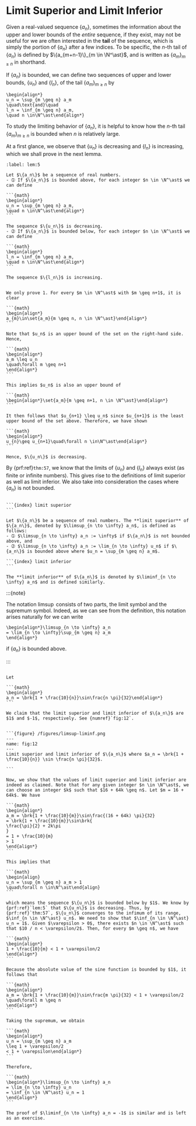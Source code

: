 
```{index} tail of a sequence
```
# Limit Superior and Limit Inferior

Given a real-valued sequence $\{a_n\}$, sometimes the information about the upper and lower bounds of the *entire* sequence, if they exist, may not be useful for we are often interested in the **tail** of the sequence, which is simply the portion of $\{a_n\}$ after a few indices. To be  specific, the $n$-th tail of $\{a_n\}$ is defined by $\{a_{m+n-1}\}_{m \in \N^\ast}$, and is written as $\{a_m\}_{m \geq n}$ in shorthand.

If $\{a_n\}$ is bounded, we can define two sequences of upper and lower bounds, $\{u_n\}$ and $\{l_n\}$, of the tail $\{a_m\}_{m \geq n}$ by

```{math}
\begin{align*}
u_n = \sup_{m \geq n} a_m
\quad\text{and}\quad
l_n = \inf_{m \geq n} a_m,
\quad n \in\N^\ast\end{align*}
```

To study the limiting behavior of $\{a_n\}$, it is helpful to know how the $n$-th tail $\{a_m\}_{m \geq n}$ is bounded when $n$ is relatively large.

At a first glance, we observe that $\{u_n\}$ is decreasing and $\{l_n\}$ is increasing, which we shall prove in the next lemma.


````{prf:lemma}
:label: lem:5

Let $\{a_n\}$ be a sequence of real numbers.
- ➀ If $\{a_n\}$ is bounded above, for each integer $n \in \N^\ast$ we can define

```{math}
\begin{align*}
u_n = \sup_{m \geq n} a_m,
\quad n \in\N^\ast\end{align*}
```

The sequence $\{u_n\}$ is decreasing.
- ➁ If $\{a_n\}$ is bounded below, for each integer $n \in \N^\ast$ we can define

```{math}
\begin{align*}
l_n = \inf_{m \geq n} a_m,
\quad n \in\N^\ast\end{align*}
```

The sequence $\{l_n\}$ is increasing.

````

````{prf:proof}

We only prove 1. For every $m \in \N^\ast$ with $m \geq n+1$, it is clear

```{math}
\begin{align*}
a_{m}\in\set{a_m}{m \geq n, n \in \N^\ast}\end{align*}
```

Note that $u_n$ is an upper bound of the set on the right-hand side. Hence,

```{math}
\begin{align*}
a_m \leq u_n
\quad\forall m \geq n+1
\end{align*}
```

This implies $u_n$ is also an upper bound of

```{math}
\begin{align*}\set{a_m}{m \geq n+1, n \in \N^\ast}\end{align*}
```

It then follows that $u_{n+1} \leq u_n$ since $u_{n+1}$ is the least upper bound of the set above. Therefore, we have shown

```{math}
\begin{align*}
u_{n}\geq u_{n+1}\quad\forall n \in\N^\ast\end{align*}
```

Hence, $\{u_n\}$ is decreasing.

````

By {prf:ref}`thm:57`, we know that the limits of $\{u_n\}$ and $\{l_n\}$ always exist (as finite or infinite numbers). This gives rise to the definitions of limit superior as well as limit inferior. We also take into consideration the cases where $\{a_n\}$ is not bounded.


````{prf:definition}

```{index} limit superior
```

Let $\{a_n\}$ be a sequence of real numbers. The **limit superior** of $\{a_n\}$, denoted by $\limsup_{n \to \infty} a_n$, is defined as follows:
- ➀ $\limsup_{n \to \infty} a_n := \infty$ if $\{a_n\}$ is not bounded above, and
- ➁ $\limsup_{n \to \infty} a_n := \lim_{n \to \infty} u_n$ if $\{a_n\}$ is bounded above where $u_n = \sup_{m \geq n} a_m$.

```{index} limit inferior
```

The **limit inferior** of $\{a_n\}$ is denoted by $\liminf_{n \to \infty} a_n$ and is defined similarly.

````

:::{note}

The notation $\limsup$ consists of two parts, the limit symbol and the supremum symbol. Indeed, as we can see from the definition, this notation arises naturally for we can write

```{math}
\begin{align*}\limsup_{n \to \infty} a_n
= \lim_{n \to \infty}\sup_{m \geq n} a_m
\end{align*}
```

if $\{a_n\}$ is bounded above.

:::

````{prf:example}

Let

```{math}
\begin{align*}
a_n = \brk{1 + \frac{10}{n}}\sin\frac{n \pi}{32}\end{align*}
```

We claim that the limit superior and limit inferior of $\{a_n\}$ are $1$ and $-1$, respectively. See {numref}`fig:12`.


```{figure} /figures/limsup-liminf.png
---
name: fig:12
---
Limit superior and limit inferior of $\{a_n\}$ where $a_n = \brk{1 + \frac{10}{n}} \sin \frac{n \pi}{32}$.

```

Now, we show that the values of limit superior and limit inferior are indeed as claimed. Note that for any given integer $n \in \N^\ast$, we can choose an integer $k$ such that $16 + 64k \geq n$. Let $m = 16 + 64k$. We have

```{math}
\begin{align*}
a_m = \brk{1 + \frac{10}{m}}\sin\frac{(16 + 64k) \pi}{32}
= \brk{1 + \frac{10}{m}}\sin\brk{
\frac{\pi}{2} + 2k\pi
}
= 1 + \frac{10}{m}
> 1
\end{align*}
```

This implies that

```{math}
\begin{align}
u_n = \sup_{m \geq n} a_m > 1
\quad\forall n \in\N^\ast\end{align}
```

which means the sequence $\{u_n\}$ is bounded below by $1$. We know by {prf:ref}`lem:5` that $\{u_n\}$ is decreasing. Thus, by {prf:ref}`thm:57`, $\{u_n\}$ converges to the infimum of its range, $\inf_{n \in \N^\ast} u_n$. We need to show that $\inf_{n \in \N^\ast} u_n = 1$. Given $\varepsilon > 0$, there exists $n \in \N^\ast$ such that $10 / n < \varepsilon/2$. Then, for every $m \geq n$, we have

```{math}
\begin{align*}
1 + \frac{10}{m} < 1 + \varepsilon/2
\end{align*}
```

Because the absolute value of the sine function is bounded by $1$, it follows that

```{math}
\begin{align*}
a_m = \brk{1 + \frac{10}{m}}\sin\frac{m \pi}{32} < 1 + \varepsilon/2
\quad\forall m \geq n
\end{align*}
```

Taking the supremum, we obtain

```{math}
\begin{align*}
u_n = \sup_{m \geq n} a_m
\leq 1 + \varepsilon/2
< 1 + \varepsilon\end{align*}
```

Therefore,

```{math}
\begin{align*}\limsup_{n \to \infty} a_n
= \lim_{n \to \infty} u_n
= \inf_{n \in \N^\ast} u_n = 1
\end{align*}
```

The proof of $\liminf_{n \to \infty} a_n = -1$ is similar and is left as an exercise.

````
